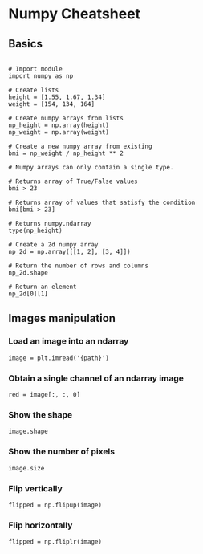 
# Numpy Cheatsheet

## Basics

~~~

# Import module
import numpy as np

# Create lists
height = [1.55, 1.67, 1.34]
weight = [154, 134, 164]

# Create numpy arrays from lists
np_height = np.array(height)
np_weight = np.array(weight)

# Create a new numpy array from existing
bmi = np_weight / np_height ** 2

# Numpy arrays can only contain a single type.

# Returns array of True/False values
bmi > 23

# Returns array of values that satisfy the condition
bmi[bmi > 23]

# Returns numpy.ndarray
type(np_height)

# Create a 2d numpy array
np_2d = np.array([[1, 2], [3, 4]])

# Return the number of rows and columns
np_2d.shape

# Return an element
np_2d[0][1]

~~~

## Images manipulation

### Load an image into an ndarray

`image = plt.imread('{path}')`

### Obtain a single channel of an ndarray image

`red = image[:, :, 0]`

### Show the shape 

`image.shape`

### Show the number of pixels

`image.size`

### Flip vertically

`flipped = np.flipup(image)`

### Flip horizontally

`flipped = np.fliplr(image)`
